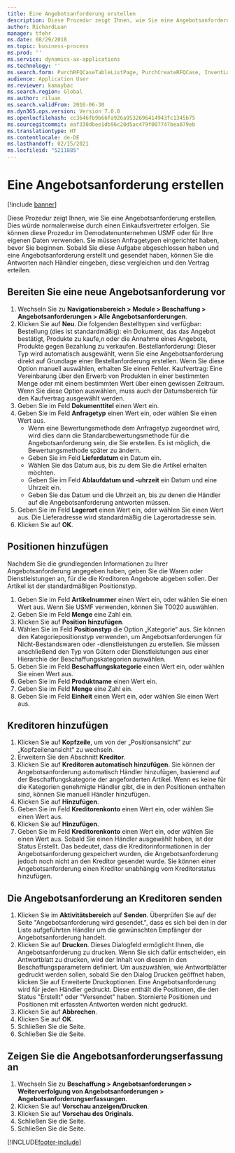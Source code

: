 ```yaml
---
title: Eine Angebotsanforderung erstellen
description: Diese Prozedur zeigt Ihnen, wie Sie eine Angebotsanforderung erstellen.
author: RichardLuan
manager: tfehr
ms.date: 08/29/2018
ms.topic: business-process
ms.prod: ''
ms.service: dynamics-ax-applications
ms.technology: ''
ms.search.form: PurchRFQCaseTableListPage, PurchCreateRFQCase, InventLocationIdLookup, PurchRFQCaseTable, InventItemIdLookupSimple, EcoResCategorySingleLookup, UnitOfMeasureLookup, PurchRFQEditLines, PurchRFQEditLinesPrintOptions, VendRFQJournal, SrsReportViewerForm
audience: Application User
ms.reviewer: kamaybac
ms.search.region: Global
ms.author: riluan
ms.search.validFrom: 2016-06-30
ms.dyn365.ops.version: Version 7.0.0
ms.openlocfilehash: cc3646fb9b66fa926a9532696414943fc1345b75
ms.sourcegitcommit: eaf330dbee1db96c20d5ac479f007747bea079eb
ms.translationtype: HT
ms.contentlocale: de-DE
ms.lasthandoff: 02/15/2021
ms.locfileid: "5211885"
---
```

# <a name="create-a-request-for-quotation"></a>Eine Angebotsanforderung erstellen

[!include [banner](../../includes/banner.md)]

Diese Prozedur zeigt Ihnen, wie Sie eine Angebotsanforderung erstellen. Dies würde normalerweise durch einen Einkaufsvertreter erfolgen. Sie können diese Prozedur im Demodatenunternehmen USMF oder für Ihre eigenen Daten verwenden. Sie müssen Anfragetypen eingerichtet haben, bevor Sie beginnen. Sobald Sie diese Aufgabe abgeschlossen haben und eine Angebotsanforderung erstellt und gesendet haben, können Sie die Antworten nach Händler eingeben, diese vergleichen und den Vertrag erteilen.


## <a name="prepare-a-new-rfq"></a>Bereiten Sie eine neue Angebotsanforderung vor
1. Wechseln Sie zu **Navigationsbereich > Module > Beschaffung > Angebotsanforderungen > Alle Angebotsanforderungen**.
2. Klicken Sie auf **Neu**.
    Die folgenden Bestelltypen sind verfügbar: Bestellung (dies ist standardmäßig): ein Dokument, das das Angebot bestätigt, Produkte zu kaufe,n oder die Annahme eines Angebots, Produkte gegen Bezahlung zu verkaufen. Bestellanforderung: Dieser Typ wird automatisch ausgewählt, wenn Sie eine Angebotsanforderung direkt auf Grundlage einer Bestellanforderung erstellen. Wenn Sie diese Option manuell auswählen, erhalten Sie einen Fehler. Kaufvertrag: Eine Vereinbarung über den Erwerb von Produkten in einer bestimmten Menge oder mit einem bestimmten Wert über einen gewissen Zeitraum. Wenn Sie diese Option auswählen, muss auch der Datumsbereich für den Kaufvertrag ausgewählt werden.  
3. Geben Sie im Feld **Dokumenttitel** einen Wert ein.
4. Geben Sie im Feld **Anfragetyp** einen Wert ein, oder wählen Sie einen Wert aus.
    + Wenn eine Bewertungsmethode dem Anfragetyp zugeordnet wird, wird dies dann die Standardbewertungsmethode für die Angebotsanforderung sein, die Sie erstellen. Es ist möglich, die Bewertungsmethode später zu ändern.  
    + Geben Sie im Feld **Lieferdatum** ein Datum ein.  
    + Wählen Sie das Datum aus, bis zu dem Sie die Artikel erhalten möchten.  
    + Geben Sie im Feld **Ablaufdatum und -uhrzeit** ein Datum und eine Uhrzeit ein.  
    + Geben Sie das Datum und die Uhrzeit an, bis zu denen die Händler auf die Angebotsanforderung antworten müssen.  
5. Geben Sie im Feld **Lagerort** einen Wert ein, oder wählen Sie einen Wert aus. Die Lieferadresse wird standardmäßig die Lagerortadresse sein.  
6. Klicken Sie auf **OK**.

## <a name="add-lines"></a>Positionen hinzufügen

Nachdem Sie die grundlegenden Informationen zu Ihrer Angebotsanforderung angegeben haben, geben Sie die Waren oder Dienstleistungen an, für die die Kreditoren Angebote abgeben sollen. Der Artikel ist der standardmäßigen Positionstyp.

1. Geben Sie im Feld **Artikelnummer** einen Wert ein, oder wählen Sie einen Wert aus. Wenn Sie USMF verwenden, können Sie T0020 auswählen.  
2. Geben Sie im Feld **Menge** eine Zahl ein.
3. Klicken Sie auf **Position hinzufügen**.
4. Wählen Sie im Feld **Positionstyp** die Option „Kategorie“ aus. Sie können den Kategoriepositionstyp verwenden, um Angebotsanforderungen für Nicht-Bestandswaren oder -dienstleistungen zu erstellen. Sie müssen anschließend den Typ von Gütern oder Dienstleistungen aus einer Hierarchie der Beschaffungskategorien auswählen.  
5. Geben Sie im Feld **Beschaffungskategorie** einen Wert ein, oder wählen Sie einen Wert aus.
6. Geben Sie im Feld **Produktname** einen Wert ein.
7. Geben Sie im Feld **Menge** eine Zahl ein.
8. Geben Sie im Feld **Einheit** einen Wert ein, oder wählen Sie einen Wert aus.

## <a name="add-vendors"></a>Kreditoren hinzufügen
1. Klicken Sie auf **Kopfzeile**, um von der „Positionsansicht“ zur „Kopfzeilenansicht“ zu wechseln. 
2. Erweitern Sie den Abschnitt **Kreditor**.
3. Klicken Sie auf **Kreditoren automatisch hinzufügen**. Sie können der Angebotsanforderung automatisch Händler hinzufügen, basierend auf der Beschaffungskategorie der angeforderten Artikel. Wenn es keine für die Kategorien genehmigte Händler gibt, die in den Positionen enthalten sind, können Sie manuell Händler hinzufügen.  
4. Klicken Sie auf **Hinzufügen**.
5. Geben Sie im Feld **Kreditorenkonto** einen Wert ein, oder wählen Sie einen Wert aus.
6. Klicken Sie auf **Hinzufügen**.
7. Geben Sie im Feld **Kreditorenkonto** einen Wert ein, oder wählen Sie einen Wert aus. Sobald Sie einen Händler ausgewählt haben, ist der Status Erstellt. Das bedeutet, dass die Kreditorinformationen in der Angebotsanforderung gespeichert wurden, die Angebotsanforderung jedoch noch nicht an den Kreditor gesendet wurde. Sie können einer Angebotsanforderung einen Kreditor unabhängig vom Kreditorstatus hinzufügen.  

## <a name="send-the-rfq-to-vendors"></a>Die Angebotsanforderung an Kreditoren senden
1. Klicken Sie im **Aktivitätsbereich** auf **Senden**. Überprüfen Sie auf der Seite "Angebotsanforderung wird gesendet.", dass es sich bei den in der Liste aufgeführten Händler um die gewünschten Empfänger der Angebotsanforderung handelt.  
2. Klicken Sie auf **Drucken**. Dieses Dialogfeld ermöglicht Ihnen, die Angebotsanforderung zu drucken. Wenn Sie sich dafür entscheiden, ein Antwortblatt zu drucken, wird der Inhalt von diesem in den Beschaffungsparametern definiert. Um auszuwählen, wie Antwortblätter gedruckt werden sollen, sobald Sie den Dialog Drucken geöffnet haben, klicken Sie auf Erweiterte Druckoptionen. Eine Angebotsanforderung wird für jeden Händler gedruckt. Diese enthält die Positionen, die den Status "Erstellt" oder "Versendet" haben. Stornierte Positionen und Positionen mit erfassten Antworten werden nicht gedruckt.   
3. Klicken Sie auf **Abbrechen**.
4. Klicken Sie auf **OK**.
5. Schließen Sie die Seite.
6. Schließen Sie die Seite.

## <a name="view-the-rfq-journal"></a>Zeigen Sie die Angebotsanforderungserfassung an
1. Wechseln Sie zu **Beschaffung > Angebotsanforderungen > Weiterverfolgung von Angebotsanforderungen > Angebotsanforderungserfassungen**.
2. Klicken Sie auf **Vorschau anzeigen/Drucken**.
3. Klicken Sie auf **Vorschau des Originals**.
4. Schließen Sie die Seite.
5. Schließen Sie die Seite.



[!INCLUDE[footer-include](../../../includes/footer-banner.md)]